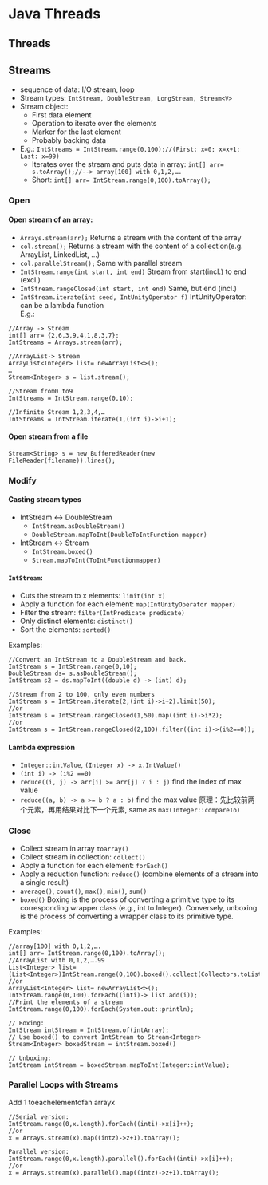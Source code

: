 # Java Threads

## Threads

## Streams
+ sequence of data: I/O stream, loop
+ Stream types: `IntStream, DoubleStream, LongStream, Stream<V>`
+ Stream object:
  + First data element
  + Operation to iterate over the elements
  + Marker for the last element
  + Probably backing data
+ E.g.: `IntStreams = IntStream.range(0,100);//(First: x=0; x=x+1; Last: x=99)`
  + Iterates over the stream and puts data in array: `int[] arr= s.toArray();//--> array[100] with 0,1,2,….`
  + Short: `int[] arr= IntStream.range(0,100).toArray();`

### Open
#### Open stream of an array:
+ `Arrays.stream(arr);` Returns a stream with the content of the array
+ `col.stream();` Returns a stream with the content of a collection(e.g. ArrayList, LinkedList, …)
+ `col.parallelStream();` Same with parallel stream
+ `IntStream.range(int start, int end)` Stream from start(incl.) to end (excl.)
+ `IntStream.rangeClosed(int start, int end)` Same, but end (incl.)
+ `IntStream.iterate(int seed, IntUnityOperator f)` IntUnityOperator: can be a lambda function  
E.g.:  
```
//Array -> Stream
int[] arr= {2,6,3,9,4,1,8,3,7};
IntStreams = Arrays.stream(arr);

//ArrayList-> Stream
ArrayList<Integer> list= newArrayList<>();
…
Stream<Integer> s = list.stream();

//Stream from0 to9
IntStreams = IntStream.range(0,10);

//Infinite Stream 1,2,3,4,…
IntStreams = IntStream.iterate(1,(int i)->i+1);
```

#### Open stream from a file
`Stream<String> s = new BufferedReader(new FileReader(filename)).lines();`

### Modify
#### Casting stream types
+ IntStream <-> DoubleStream
  + `IntStream.asDoubleStream()`
  + `DoubleStream.mapToInt(DoubleToIntFunction mapper)`
+ IntStream <-> Stream
  + `IntStream.boxed()`
  + `Stream.mapToInt(ToIntFunctionmapper)`

#### `IntStream`:
  + Cuts the stream to x elements: `limit(int x)`
  + Apply a function for each element: `map(IntUnityOperator mapper)`
  + Filter the stream: `filter(IntPredicate predicate)`
  + Only distinct elements: `distinct()`
  + Sort the elements: `sorted()`  

Examples:  
```
//Convert an IntStream to a DoubleStream and back.
IntStream s = IntStream.range(0,10);
DoubleStream ds= s.asDoubleStream();
IntStream s2 = ds.mapToInt((double d) -> (int) d);

//Stream from 2 to 100, only even numbers
IntStream s = IntStream.iterate(2,(int i)->i+2).limit(50);
//or
IntStream s = IntStream.rangeClosed(1,50).map((int i)->i*2);
//or
IntStream s = IntStream.rangeClosed(2,100).filter((int i)->(i%2==0));
```
#### Lambda expression
+ `Integer::intValue`, `(Integer x) -> x.IntValue()`
+ `(int i) -> (i%2 ==0)`
+ `reduce((i, j) -> arr[i] >= arr[j] ? i : j)` find the index of max value
+ `reduce((a, b) -> a >= b ? a : b)` find the max value 原理：先比较前两个元素，再用结果对比下一个元素, same as `max(Integer::compareTo)`

### Close
+ Collect stream in array `toarray()`
+ Collect stream in collection: `collect()`
+ Apply a function for each element: `forEach()`
+ Apply a reduction function: `reduce()` (combine elements of a stream into a single result)
+ `average()`, `count()`, `max()`, `min()`, `sum()`
+ `boxed()` Boxing is the process of converting a primitive type to its corresponding wrapper class (e.g., int to Integer). Conversely, unboxing is the process of converting a wrapper class to its primitive type.

Examples:
```
//array[100] with 0,1,2,….
int[] arr= IntStream.range(0,100).toArray();
//ArrayList with 0,1,2,….99
List<Integer> list=(List<Integer>)IntStream.range(0,100).boxed().collect(Collectors.toList());
//or 
ArrayList<Integer> list= newArrayList<>();
IntStream.range(0,100).forEach((inti)-> list.add(i));
//Print the elements of a stream
IntStream.range(0,100).forEach(System.out::println);

// Boxing:
IntStream intStream = IntStream.of(intArray);
// Use boxed() to convert IntStream to Stream<Integer>
Stream<Integer> boxedStream = intStream.boxed()

// Unboxing:
IntStream intStream = boxedStream.mapToInt(Integer::intValue);
```

### Parallel Loops with Streams
Add 1 toeachelementofan arrayx
```
//Serial version:
IntStream.range(0,x.length).forEach((inti)->x[i]++);
//or
x = Arrays.stream(x).map((intz)->z+1).toArray();

Parallel version:
IntStream.range(0,x.length).parallel().forEach((inti)->x[i]++);
//or
x = Arrays.stream(x).parallel().map((intz)->z+1).toArray();
```